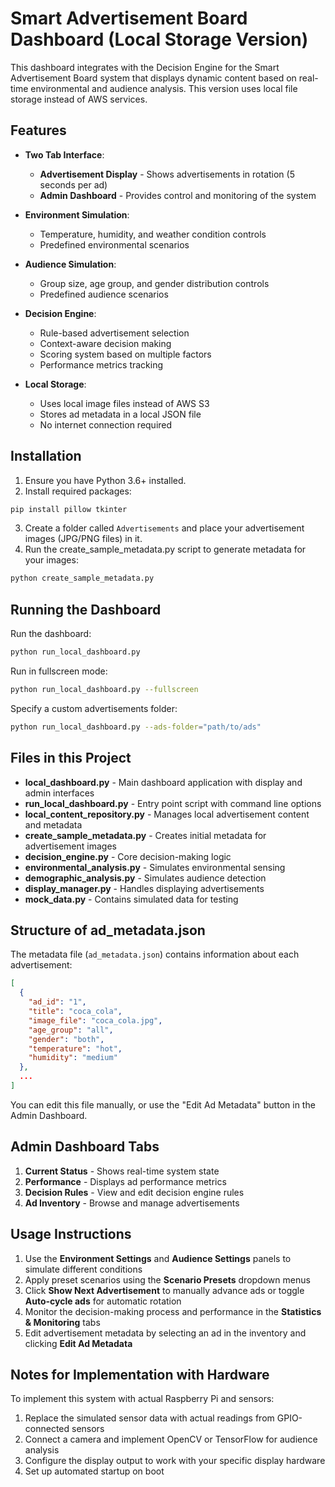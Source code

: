 # Smart Advertisement Board Dashboard (Local Storage Version)

This dashboard integrates with the Decision Engine for the Smart Advertisement Board system that displays dynamic content based on real-time environmental and audience analysis. This version uses local file storage instead of AWS services.

## Features

- **Two Tab Interface**:
  - **Advertisement Display** - Shows advertisements in rotation (5 seconds per ad)
  - **Admin Dashboard** - Provides control and monitoring of the system

- **Environment Simulation**:
  - Temperature, humidity, and weather condition controls
  - Predefined environmental scenarios

- **Audience Simulation**:
  - Group size, age group, and gender distribution controls
  - Predefined audience scenarios

- **Decision Engine**:
  - Rule-based advertisement selection
  - Context-aware decision making
  - Scoring system based on multiple factors
  - Performance metrics tracking

- **Local Storage**:
  - Uses local image files instead of AWS S3
  - Stores ad metadata in a local JSON file
  - No internet connection required

## Installation

1. Ensure you have Python 3.6+ installed.
2. Install required packages:

```bash
pip install pillow tkinter
```

3. Create a folder called `Advertisements` and place your advertisement images (JPG/PNG files) in it.
4. Run the create_sample_metadata.py script to generate metadata for your images:

```bash
python create_sample_metadata.py
```

## Running the Dashboard

Run the dashboard:

```bash
python run_local_dashboard.py
```

Run in fullscreen mode:

```bash
python run_local_dashboard.py --fullscreen
```

Specify a custom advertisements folder:

```bash
python run_local_dashboard.py --ads-folder="path/to/ads"
```

## Files in this Project

- **local_dashboard.py** - Main dashboard application with display and admin interfaces
- **run_local_dashboard.py** - Entry point script with command line options
- **local_content_repository.py** - Manages local advertisement content and metadata
- **create_sample_metadata.py** - Creates initial metadata for advertisement images
- **decision_engine.py** - Core decision-making logic
- **environmental_analysis.py** - Simulates environmental sensing
- **demographic_analysis.py** - Simulates audience detection
- **display_manager.py** - Handles displaying advertisements
- **mock_data.py** - Contains simulated data for testing

## Structure of ad_metadata.json

The metadata file (`ad_metadata.json`) contains information about each advertisement:

```json
[
  {
    "ad_id": "1",
    "title": "coca_cola",
    "image_file": "coca_cola.jpg",
    "age_group": "all",
    "gender": "both",
    "temperature": "hot",
    "humidity": "medium"
  },
  ...
]
```

You can edit this file manually, or use the "Edit Ad Metadata" button in the Admin Dashboard.

## Admin Dashboard Tabs

1. **Current Status** - Shows real-time system state
2. **Performance** - Displays ad performance metrics
3. **Decision Rules** - View and edit decision engine rules
4. **Ad Inventory** - Browse and manage advertisements

## Usage Instructions

1. Use the **Environment Settings** and **Audience Settings** panels to simulate different conditions
2. Apply preset scenarios using the **Scenario Presets** dropdown menus
3. Click **Show Next Advertisement** to manually advance ads or toggle **Auto-cycle ads** for automatic rotation
4. Monitor the decision-making process and performance in the **Statistics & Monitoring** tabs
5. Edit advertisement metadata by selecting an ad in the inventory and clicking **Edit Ad Metadata**

## Notes for Implementation with Hardware

To implement this system with actual Raspberry Pi and sensors:

1. Replace the simulated sensor data with actual readings from GPIO-connected sensors
2. Connect a camera and implement OpenCV or TensorFlow for audience analysis
3. Configure the display output to work with your specific display hardware
4. Set up automated startup on boot